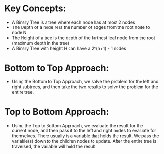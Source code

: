 # Key Concepts:

* A Binary Tree is a tree where each node has at most 2 nodes
* The Depth of a node N is the number of edges from the root node to node N
* The Height of a tree is the depth of the farthest leaf node from the root (maximum depth in the tree)
* A Binary Tree with height H can have a 2^(h+1) - 1 nodes

# Bottom to Top Approach:

* Using the Bottom to Top Approach, we solve the problem for the left and right subtrees,
and then take the two results to solve the problem for the entire tree.

# Top to Bottom Approach:

* Using the Top to Bottom Approach, we evaluate the result for the current node, and then pass it to the left and right nodes to evaluate for themselves. There usually is a variable that holds the result. We pass the variable(s) down to the children nodes to update. After the entire tree is traversed, the variable will hold the result
